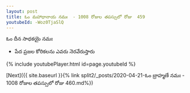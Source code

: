 ```yaml
---
layout: post
title: ఓం మహాధానాయ నమః  - 1008 రోజుల తపస్సులో రోజు  459
youtubeId: -Woz0TjaSlQ
---
```

 
 
 ఓం దీన సాధకయై నమః  
 
 -  పేద ప్రజల కోరికలను ఎవరు నెరవేరుస్తారు 
 
  
 
  
 
 
 
 
 
 


{% include youtubePlayer.html id=page.youtubeId %}
 
[Next]({{ site.baseurl }}{% link  split2/_posts/2020-04-21-ఓం బ్రాహ్మణే నమః  - 1008 రోజుల తపస్సులో రోజు  460.md%})
 
